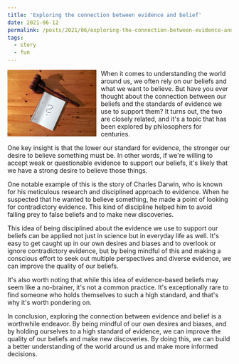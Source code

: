 ```yaml
---
title: 'Exploring the connection between evidence and belief'
date: 2021-06-12
permalink: /posts/2021/06/exploring-the-connection-between-evidence-and-belief/
tags:
  - story
  - fun
---
```


<img width="200" alt="hammer" src="/images/posts/exploring-the-connection-between-evidence-and-belief.jpg" style="float: left; margin-right: 10px;" /> When it comes to understanding the world around us, we often rely on our beliefs and what we want to believe. But have you ever thought about the connection between our beliefs and the standards of evidence we use to support them? It turns out, the two are closely related, and it's a topic that has been explored by philosophers for centuries.

One key insight is that the lower our standard for evidence, the stronger our desire to believe something must be. In other words, if we're willing to accept weak or questionable evidence to support our beliefs, it's likely that we have a strong desire to believe those things.

One notable example of this is the story of Charles Darwin, who is known for his meticulous research and disciplined approach to evidence. When he suspected that he wanted to believe something, he made a point of looking for contradictory evidence. This kind of discipline helped him to avoid falling prey to false beliefs and to make new discoveries.

This idea of being disciplined about the evidence we use to support our beliefs can be applied not just in science but in everyday life as well. It's easy to get caught up in our own desires and biases and to overlook or ignore contradictory evidence, but by being mindful of this and making a conscious effort to seek out multiple perspectives and diverse evidence, we can improve the quality of our beliefs.

It's also worth noting that while this idea of evidence-based beliefs may seem like a no-brainer, it's not a common practice. It's exceptionally rare to find someone who holds themselves to such a high standard, and that's why it's worth pondering on.

In conclusion, exploring the connection between evidence and belief is a worthwhile endeavor. By being mindful of our own desires and biases, and by holding ourselves to a high standard of evidence, we can improve the quality of our beliefs and make new discoveries. By doing this, we can build a better understanding of the world around us and make more informed decisions.
